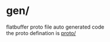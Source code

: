 # gen/
flatbuffer proto file auto generated code <br>
the proto defination is [proto/](/proto/) <br>
